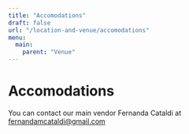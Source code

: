 ```yaml
---
title: "Accomodations"
draft: false
url: "/location-and-venue/accomodations"
menu:
  main:
    parent: "Venue"
---
```


# Accomodations

You can contact our main vendor Fernanda Cataldi at fernandamcataldi@gmail.com


